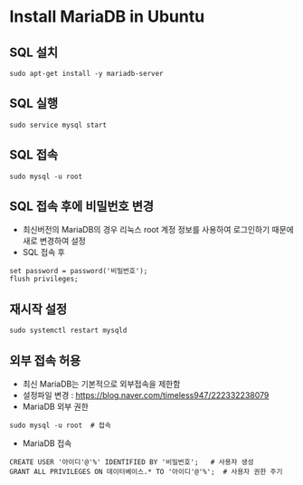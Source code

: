 # Install MariaDB in Ubuntu

## SQL 설치
```sudo apt-get install -y mariadb-server```

## SQL 실행
```sudo service mysql start```

## SQL 접속
```sudo mysql -u root```

## SQL 접속 후에 비밀번호 변경
* 최신버전의 MariaDB의 경우 리눅스 root 계정 정보를 사용하여 로그인하기 때문에 새로 변경하여 설정
* SQL 접속 후

```
set password = password('비밀번호');
flush privileges;
```

## 재시작 설정
```
sudo systemctl restart mysqld
```

## 외부 접속 허용
* 최신 MariaDB는 기본적으로 외부접속을 제한함
* 설정파일 변경 : https://blog.naver.com/timeless947/222332238079
* MariaDB 외부 권한
```
sudo mysql -u root  # 접속
```
* MariaDB 접속 
```
CREATE USER '아이디'@'%' IDENTIFIED BY '비밀번호';   # 사용자 생성
GRANT ALL PRIVILEGES ON 데이터베이스.* TO '아이디'@'%';  # 사용자 권한 주기
```

